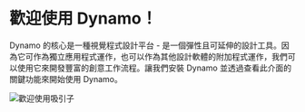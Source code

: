 

# 歡迎使用 Dynamo！

Dynamo 的核心是一種視覺程式設計平台 - 是一個彈性且可延伸的設計工具。因為它可作為獨立應用程式運作，也可以作為其他設計軟體的附加程式運作，我們可以使用它來開發豐富的創意工作流程。讓我們安裝 Dynamo 並透過查看此介面的關鍵功能來開始使用 Dynamo。

![歡迎使用吸引子](images/2/2-cover.jpg)

